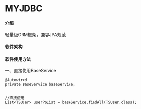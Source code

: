 # MYJDBC

#### 介绍
轻量级ORM框架，兼容JPA规范

#### 软件架构


#### 软件使用方法

一、直接使用BaseService
   
    @Autowired
    private BaseService baseService; 
    
    
    //直接使用
    List<TSUser> userPoList = baseService.findAll(TSUser.class);
    


     